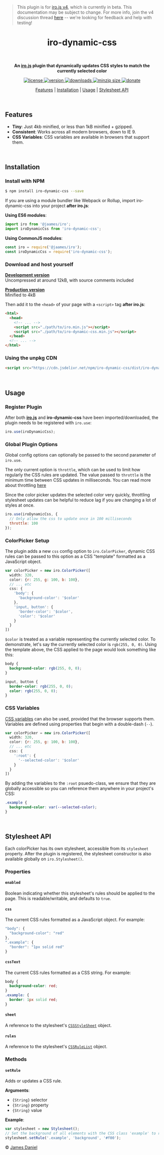 > This plugin is for [iro.js v4](https://github.com/jaames/iro.js/tree/v4), which is currently in beta. This documentation may be subject to change. For more info, join the v4 discussion thread [here](https://github.com/jaames/iro.js/issues/30) -- we're looking for feedback and help with testing!

<h1 align="center">iro-dynamic-css</h1>

<br/>

<p align="center">
  <b>An <a href="https://github.com/jaames/iro.js">iro.js</a> plugin that dynamically updates CSS styles to match the currently selected color</b>
</p>

<p align="center">
  <a href="https://github.com/jaames/iro-dynamic-css/blob/master/LICENSE.txt">
    <img src="https://badgen.net/github/license/jaames/iro-dynamic-css" alt="license" />
  </a>
  <a href="https://npmjs.org/package/iro-dynamic-css">
    <img src="https://badgen.net/npm/v/iro-dynamic-css?color" alt="version" />
  </a>
  <a href="https://npmjs.org/package/iro-dynamic-css">
    <img src="https://badgen.net/npm/dt/iro-dynamic-css?color" alt="downloads" />
  </a>
  <a href="https://bundlephobia.com/result?p=iro-dynamic-css">
    <img src="https://badgen.net/bundlephobia/minzip/iro-dynamic-css?color" alt="minzip size" />
  </a>
  <a href="https://www.paypal.com/cgi-bin/webscr?cmd=_s-xclick&hosted_button_id=XS9R3QTLZYAXQ&source=url">
    <img src="https://badgen.net/badge/donate/paypal/ED5151" alt="donate" />
  </a>
</p>

<p align="center">
  <a href="#features">Features</a> | <a href="#installation">Installation</a> | <a href="#usage">Usage</a> | <a href="#stylesheet-api">Stylesheet API</a>
</p>

<br/>

## Features

* **Tiny**: Just 4kb minified, or less than 1kB minified + gzipped.
* **Consistent**: Works across all modern browsers, down to IE 9.
* **CSS Variables**: CSS variables are available in browsers that support them.

<br/>

## Installation

### Install with NPM

```bash
$ npm install iro-dynamic-css --save
```

If you are using a module bundler like Webpack or Rollup, import iro-dynamic-css into your project **after iro.js**: 

**Using ES6 modules**:

```js
import iro from '@jaames/iro';
import iroDynamicCss from 'iro-dynamic-css';
```

**Using CommonJS modules**:

```js
const iro = require('@jaames/iro');
const iroDynamicCss = require('iro-dynamic-css');
```

### Download and host yourself

**[Development version](https://raw.githubusercontent.com/jaames/iro-dynamic-css/master/dist/iro-dynamic-css.js)**<br/>
Uncompressed at around 12kB, with source comments included

**[Production version](https://raw.githubusercontent.com/jaames/iro-dynamic-css/master/dist/iro-dynamic-css.min.js)**<br/>
Minified to 4kB

Then add it to the `<head>` of your page with a `<script>` tag **after iro.js**:

```html
<html>
  <head>
    <!-- ... -->
    <script src="./path/to/iro.min.js"></script>
    <script src="./path/to/iro-dynamic-css.min.js"></script>
  </head>
  <!-- ... -->
</html>
```

### Using the unpkg CDN

```html
<script src="https://cdn.jsdelivr.net/npm/iro-dynamic-css/dist/iro-dynamic-css.min.js"></script>
```

<br/>

## Usage

### Register Plugin

After both [**iro.js**](https://github.com/jaames/iro.js) and **iro-dynamic-css** have been imported/downloaded, the plugin needs to be registered with `iro.use`:

```js
iro.use(iroDynamicCss);
```

### Global Plugin Options

Global config options can optionally be passed to the second parameter of `iro.use`. 

The only current option is `throttle`, which can be used to limit how regularly the CSS rules are updated. The value passed to `throttle` is the minimum time between CSS updates in milliseconds. You can read more about throttling [here](https://css-tricks.com/debouncing-throttling-explained-examples/#article-header-id-5)

Since the color picker updates the selected color very quickly, throttling stylesheet updates can be helpful to reduce lag if you are changing a lot of styles at once.

```js
iro.use(iroDynamicCss, {
  // Only allow the css to update once in 100 milliseconds
  throttle: 100
});
```

### ColorPicker Setup

The plugin adds a new `css` config option to `iro.ColorPicker`, dynamic CSS rules can be passed to this option as a CSS "template" formatted as a JavaScript object.

```js
var colorPicker = new iro.ColorPicker([
  width: 320,
  color: {r: 255, g: 100, b: 100},
  // ... etc
  css: {
    'body': {
      'background-color': '$color'
    },
    'input, button': {
      'border-color': '$color',
      'color': '$color'
    }
  }
])
```

`$color` is treated as a variable representing the currently selected color. To demonstrate, let's say the currently selected color is `rgb(255, 0, 0)`. Using the template above, the CSS applied to the page would look something like this:

```css
body {
  background-color: rgb(255, 0, 0);
}

input, button {
  border-color: rgb(255, 0, 0);
  color: rgb(255, 0, 0);
}
```

### CSS Variables

[CSS variables](https://alligator.io/css/css-variables/) can also be used, provided that the browser supports them. Variables are defined using properties that begin with a double-dash (`--`). 

```js
var colorPicker = new iro.ColorPicker([
  width: 320,
  color: {r: 255, g: 100, b: 100},
  // ... etc
  css: {
    ':root': {
      '--selected-color': '$color'
    }
  }
])
```

By adding the variables to the `:root` psuedo-class, we ensure that they are globally accessible so you can reference them anywhere in your project's CSS:

```css
.example {
  background-color: var(--selected-color);
}
```

<br/>

## Stylesheet API

Each colorPicker has its own stylesheet, accessible from its `stylesheet` property. After the plugin is registered, the stylesheet constructor is also available globally on `iro.Stylesheet()`.

### Properties

#### `enabled`

Boolean indicating whether this stylesheet's rules should be applied to the page. This is readable/writable, and defaults to `true`.

#### `css`

The current CSS rules formatted as a JavaScript object. For example:

```js
"body": {
  "background-color": "red"
},
".example": {
  "border": "1px solid red"
}
```

#### `cssText`

The current CSS rules formatted as a CSS string. For example:

```css
body {
  background-color: red;
}
.example: {
  border: 1px solid red;
}
```

#### `sheet`

A reference to the stylesheet's [`CSSStyleSheet`](https://developer.mozilla.org/en-US/docs/Web/API/CSSStyleSheet) object.

#### `rules`

A reference to the stylesheet's [`CSSRuleList`](https://developer.mozilla.org/en-US/docs/Web/API/CSSRuleList) object.

### Methods

#### `setRule`

Adds or updates a CSS rule.

**Arguments**:

  * `{String}` selector
  * `{String}` property
  * `{String}` value

**Example**:

```js
var stylesheet = new Stylesheet();
// Set the background of all elements with the CSS class 'example' to red
stylesheet.setRule('.example', 'background', '#f00');
```

© [James Daniel](https://github.com/jaames)